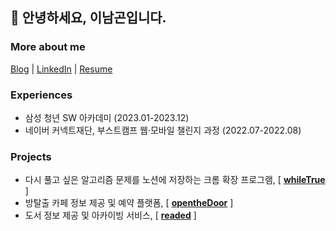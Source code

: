 ## 🙌 안녕하세요, 이남곤입니다.

### More about me

[Blog](https://namgons.github.io/) | [LinkedIn](https://www.linkedin.com/in/namgonlee) | [Resume](https://www.rallit.com/resumes/60218@loginonlyyy/%EC%9D%B4%EB%82%A8%EA%B3%A4)

### Experiences

- 삼성 청년 SW 아카데미 (2023.01-2023.12)
- 네이버 커넥트재단, 부스트캠프 웹·모바일 챌린지 과정 (2022.07-2022.08)

### Projects

- 다시 풀고 싶은 알고리즘 문제를 노션에 저장하는 크롬 확장 프로그램, [ <b>[whileTrue](https://github.com/namgons/whileTrue)</b> ]
- 방탈출 카페 정보 제공 및 예약 플랫폼, [ <b>[opentheDoor](https://github.com/rainbowgon/opentheDoor)</b> ]
- 도서 정보 제공 및 아카이빙 서비스, [ <b>[readed](https://github.com/S09P12A507/readed)</b> ]
